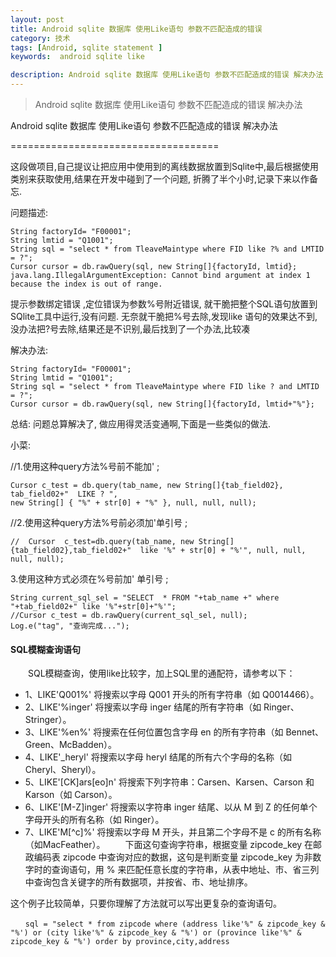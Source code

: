 ```yaml
---
layout: post
title: Android sqlite 数据库 使用Like语句 参数不匹配造成的错误
category: 技术
tags: [Android, sqlite statement ]
keywords:  android sqlite like 

description: Android sqlite 数据库 使用Like语句 参数不匹配造成的错误 解决办法
---
```


>  Android sqlite 数据库 使用Like语句 参数不匹配造成的错误 解决办法


Android sqlite 数据库 使用Like语句 参数不匹配造成的错误 解决办法

====================================

这段做项目,自己提议让把应用中使用到的离线数据放置到Sqlite中,最后根据使用类别来获取使用,结果在开发中碰到了一个问题, 折腾了半个小时,记录下来以作备忘.

问题描述:

```
String factoryId= "F00001";
String lmtid = "Q1001";
String sql = "select * from TleaveMaintype where FID like ?% and LMTID = ?";
Cursor cursor = db.rawQuery(sql, new String[]{factoryId, lmtid};
java.lang.IllegalArgumentException: Cannot bind argument at index 1 because the index is out of range.
```

提示参数绑定错误 ,定位错误为参数%号附近错误, 就干脆把整个SQL语句放置到SQlite工具中运行,没有问题. 无奈就干脆把%号去除,发现like 语句的效果达不到, 没办法把?号去除,结果还是不识别,最后找到了一个办法,比较凑 

解决办法:
```
String factoryId= "F00001";
String lmtid = "Q1001";
String sql = "select * from TleaveMaintype where FID like ? and LMTID = ?";
Cursor cursor = db.rawQuery(sql, new String[]{factoryId, lmtid+"%"};
```

总结: 问题总算解决了, 做应用得灵活变通啊,下面是一些类似的做法.

小菜:

//1.使用这种query方法%号前不能加' ;

```
Cursor c_test = db.query(tab_name, new String[]{tab_field02}, tab_field02+"  LIKE ? ",
new String[] { "%" + str[0] + "%" }, null, null, null);
```

//2.使用这种query方法%号前必须加'单引号  ;

```
//  Cursor  c_test=db.query(tab_name, new String[]{tab_field02},tab_field02+"  like '%" + str[0] + "%'", null, null, null, null);
```

3.使用这种方式必须在%号前加' 单引号 ;

```
String current_sql_sel = "SELECT  * FROM "+tab_name +" where "+tab_field02+" like '%"+str[0]+"%'";
//Cursor c_test = db.rawQuery(current_sql_sel, null);
Log.e("tag", "查询完成...");
```
#### SQL模糊查询语句
　　SQL模糊查询，使用like比较字，加上SQL里的通配符，请参考以下：

* 1、LIKE'Q001%' 将搜索以字母 Q001 开头的所有字符串（如 Q0014466）。
* 2、LIKE'%inger' 将搜索以字母 inger 结尾的所有字符串（如 Ringer、Stringer）。
* 3、LIKE'%en%' 将搜索在任何位置包含字母 en 的所有字符串（如 Bennet、Green、McBadden）。
* 4、LIKE'_heryl' 将搜索以字母 heryl 结尾的所有六个字母的名称（如 Cheryl、Sheryl）。
* 5、LIKE'[CK]ars[eo]n' 将搜索下列字符串：Carsen、Karsen、Carson 和 Karson（如 Carson）。
* 6、LIKE'[M-Z]inger' 将搜索以字符串 inger 结尾、以从 M 到 Z 的任何单个字母开头的所有名称（如 Ringer）。
* 7、LIKE'M[^c]%' 将搜索以字母 M 开头，并且第二个字母不是 c 的所有名称（如MacFeather）。
　　下面这句查询字符串，根据变量 zipcode_key 在邮政编码表 zipcode 中查询对应的数据，这句是判断变量 zipcode_key 为非数字时的查询语句，用 % 来匹配任意长度的字符串，从表中地址、市、省三列中查询包含关键字的所有数据项，并按省、市、地址排序。
  
这个例子比较简单，只要你理解了方法就可以写出更复杂的查询语句。

```	
　　sql = "select * from zipcode where (address like'%" & zipcode_key & "%') or (city like'%" & zipcode_key & "%') or (province like'%" & zipcode_key & "%') order by province,city,address
```
